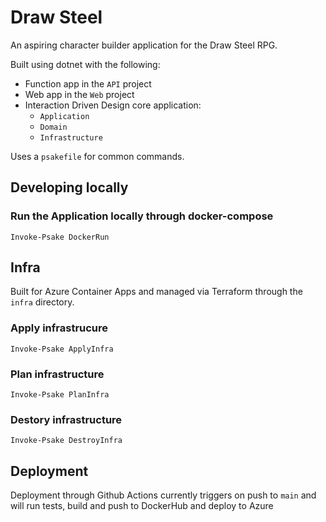 # Draw Steel
An aspiring character builder application for the Draw Steel RPG.

Built using dotnet with the following:
- Function app in the `API` project
- Web app in the `Web` project
- Interaction Driven Design core application:
    - `Application`
    - `Domain`
    - `Infrastructure`

Uses a `psakefile` for common commands.

## Developing locally

### Run the Application locally through docker-compose
```
Invoke-Psake DockerRun
```

## Infra
Built for Azure Container Apps and managed via Terraform through the `infra` directory.

### Apply infrastrucure
```
Invoke-Psake ApplyInfra
```
### Plan infrastructure
```
Invoke-Psake PlanInfra
```
### Destory infrastructure
```
Invoke-Psake DestroyInfra
```

## Deployment
Deployment through Github Actions currently triggers on push to `main` and will run tests, build and push to DockerHub and deploy to Azure
